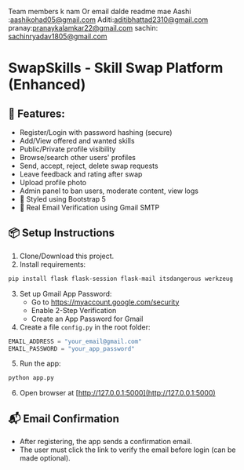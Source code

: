 Team members k nam Or email dalde readme mae
Aashi :aashikohad05@gmail.com 
Aditi:aditibhattad2310@gmail.com
pranay:pranaykalamkar22@gmail.com
sachin: sachinryadav1805@gmail.com
# SwapSkills - Skill Swap Platform (Enhanced)

## 🚀 Features:
- Register/Login with password hashing (secure)
- Add/View offered and wanted skills
- Public/Private profile visibility
- Browse/search other users' profiles
- Send, accept, reject, delete swap requests
- Leave feedback and rating after swap
- Upload profile photo
- Admin panel to ban users, moderate content, view logs
- 🎨 Styled using Bootstrap 5
- 📧 Real Email Verification using Gmail SMTP

## 📦 Setup Instructions

1. Clone/Download this project.
2. Install requirements:
```bash
pip install flask flask-session flask-mail itsdangerous werkzeug
```
3. Set up Gmail App Password:
   - Go to https://myaccount.google.com/security
   - Enable 2-Step Verification
   - Create an App Password for Gmail
4. Create a file `config.py` in the root folder:

```python
EMAIL_ADDRESS = "your_email@gmail.com"
EMAIL_PASSWORD = "your_app_password"
```

5. Run the app:
```bash
python app.py
```

6. Open browser at [http://127.0.0.1:5000](http://127.0.0.1:5000)

## 📬 Email Confirmation
- After registering, the app sends a confirmation email.
- The user must click the link to verify the email before login (can be made optional).
